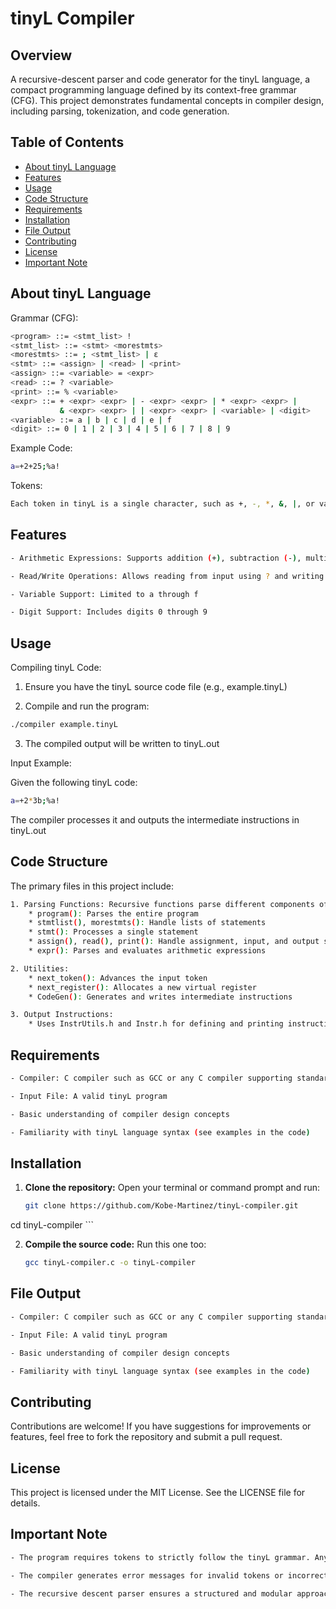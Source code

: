 # tinyL Compiler

## Overview


A recursive-descent parser and code generator for the tinyL language, a compact programming language defined by its context-free grammar (CFG). This project demonstrates fundamental concepts in compiler design, including parsing, tokenization, and code generation. 


## Table of Contents

- [About tinyL Language](#about-tinyL-Language)
- [Features](#features)
- [Usage](#usage)
- [Code Structure](#code-structure)
- [Requirements](#requirements)
- [Installation](#installation)
- [File Output](#file-output)
- [Contributing](#contributing)
- [License](#license)
- [Important Note](#important-note)


## About tinyL Language

Grammar (CFG):

```bash
<program> ::= <stmt_list> !
<stmt_list> ::= <stmt> <morestmts>
<morestmts> ::= ; <stmt_list> | ε
<stmt> ::= <assign> | <read> | <print>
<assign> ::= <variable> = <expr>
<read> ::= ? <variable>
<print> ::= % <variable>
<expr> ::= + <expr> <expr> | - <expr> <expr> | * <expr> <expr> | 
           & <expr> <expr> | | <expr> <expr> | <variable> | <digit>
<variable> ::= a | b | c | d | e | f
<digit> ::= 0 | 1 | 2 | 3 | 4 | 5 | 6 | 7 | 8 | 9
```

Example Code:

```bash
a=+2+25;%a!
```

Tokens:

```bash
Each token in tinyL is a single character, such as +, -, *, &, |, or variables like a and digits like 2
```


## Features

```bash
- Arithmetic Expressions: Supports addition (+), subtraction (-), multiplication (*), bitwise AND (&), and bitwise OR (|)

- Read/Write Operations: Allows reading from input using ? and writing to output using %

- Variable Support: Limited to a through f

- Digit Support: Includes digits 0 through 9
```


## Usage

Compiling tinyL Code:

1. Ensure you have the tinyL source code file (e.g., example.tinyL)

2. Compile and run the program:
```bash
./compiler example.tinyL
```

3. The compiled output will be written to tinyL.out

Input Example:

Given the following tinyL code:
```bash
a=+2*3b;%a!
```

The compiler processes it and outputs the intermediate instructions in tinyL.out


## Code Structure

The primary files in this project include:

```bash
1. Parsing Functions: Recursive functions parse different components of tinyL:
    * program(): Parses the entire program
    * stmtlist(), morestmts(): Handle lists of statements
    * stmt(): Processes a single statement
    * assign(), read(), print(): Handle assignment, input, and output statements
    * expr(): Parses and evaluates arithmetic expressions

2. Utilities:
    * next_token(): Advances the input token
    * next_register(): Allocates a new virtual register
    * CodeGen(): Generates and writes intermediate instructions

3. Output Instructions:
    * Uses InstrUtils.h and Instr.h for defining and printing instructions like LOAD, STORE, ADD, SUB, etc.
```


## Requirements

```bash
- Compiler: C compiler such as GCC or any C compiler supporting standard C libraries

- Input File: A valid tinyL program

- Basic understanding of compiler design concepts

- Familiarity with tinyL language syntax (see examples in the code)
```


## Installation

1. **Clone the repository:**
   Open your terminal or command prompt and run:

	```bash
	git clone https://github.com/Kobe-Martinez/tinyL-compiler.git
  cd tinyL-compiler
	```


2. **Compile the source code:** 
   Run this one too:

	```bash
	gcc tinyL-compiler.c -o tinyL-compiler
	``` 


## File Output

```bash
- Compiler: C compiler such as GCC or any C compiler supporting standard C libraries

- Input File: A valid tinyL program

- Basic understanding of compiler design concepts

- Familiarity with tinyL language syntax (see examples in the code)
```
 

## Contributing

Contributions are welcome! If you have suggestions for improvements or features, feel free to fork the repository and submit a pull request.


## License

This project is licensed under the MIT License. See the LICENSE file for details.


## Important Note

```bash
- The program requires tokens to strictly follow the tinyL grammar. Any deviation will result in an error

- The compiler generates error messages for invalid tokens or incorrect syntax

- The recursive descent parser ensures a structured and modular approach to parsing tinyL programs
```

